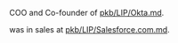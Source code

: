 COO and Co-founder of [pkb/LIP/Okta.md](pkb/LIP/Okta.md). 

was in sales at [pkb/LIP/Salesforce.com.md](pkb/LIP/Salesforce.com.md).